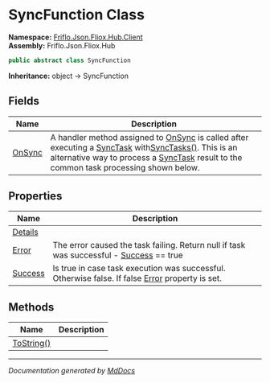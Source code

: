 ﻿<!--  
  <auto-generated>   
    The contents of this file were generated by a tool.  
    Changes to this file may be list if the file is regenerated  
  </auto-generated>   
-->

# SyncFunction Class

**Namespace:** [Friflo.Json.Fliox.Hub.Client](../index.md)  
**Assembly:** Friflo.Json.Fliox.Hub

```csharp
public abstract class SyncFunction
```

**Inheritance:** object → SyncFunction

## Fields

| Name                       | Description                                                                                                                                                                                                                                                                                             |
| -------------------------- | ------------------------------------------------------------------------------------------------------------------------------------------------------------------------------------------------------------------------------------------------------------------------------------------------------- |
| [OnSync](fields/OnSync.md) | A handler method assigned to [OnSync](fields/OnSync.md) is called after executing a [SyncTask](../SyncTask/index.md) with[SyncTasks()](../FlioxClient/methods/SyncTasks.md). This is an alternative way to process a [SyncTask](../SyncTask/index.md) result to the common task processing shown below. |

## Properties

| Name                             | Description                                                                                                             |
| -------------------------------- | ----------------------------------------------------------------------------------------------------------------------- |
| [Details](properties/Details.md) |                                                                                                                         |
| [Error](properties/Error.md)     | The error caused the task failing. Return null if task was successful \- [Success](properties/Success.md) \=\= true     |
| [Success](properties/Success.md) | Is true in case task execution was successful. Otherwise false. If false [Error](properties/Error.md) property is set.  |

## Methods

| Name                              | Description |
| --------------------------------- | ----------- |
| [ToString()](methods/ToString.md) |             |

___

*Documentation generated by [MdDocs](https://github.com/ap0llo/mddocs)*
